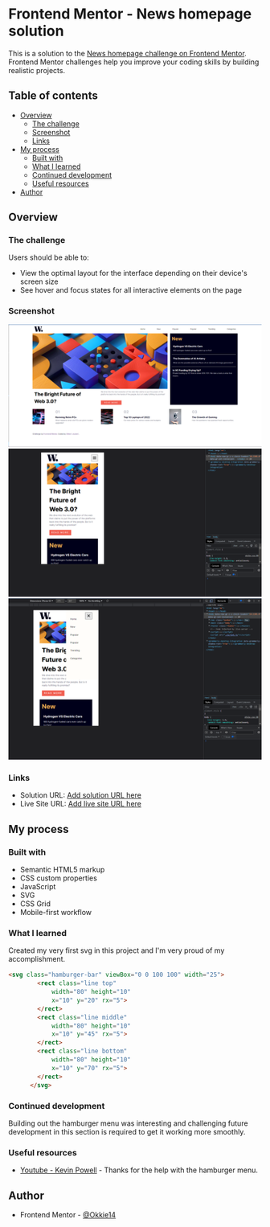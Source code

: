 # Frontend Mentor - News homepage solution

This is a solution to the [News homepage challenge on Frontend Mentor](https://www.frontendmentor.io/challenges/news-homepage-H6SWTa1MFl). Frontend Mentor challenges help you improve your coding skills by building realistic projects. 

## Table of contents

- [Overview](#overview)
  - [The challenge](#the-challenge)
  - [Screenshot](#screenshot)
  - [Links](#links)
- [My process](#my-process)
  - [Built with](#built-with)
  - [What I learned](#what-i-learned)
  - [Continued development](#continued-development)
  - [Useful resources](#useful-resources)
- [Author](#author)

## Overview

### The challenge

Users should be able to:

- View the optimal layout for the interface depending on their device's screen size
- See hover and focus states for all interactive elements on the page

### Screenshot

![](./Desktop.png)
![](./Mobile.png)
![](./Mobile-active.png)

### Links

- Solution URL: [Add solution URL here](https://your-solution-url.com)
- Live Site URL: [Add live site URL here](https://your-live-site-url.com)

## My process

### Built with

- Semantic HTML5 markup
- CSS custom properties
- JavaScript
- SVG
- CSS Grid
- Mobile-first workflow

### What I learned

Created my very first svg in this project and I'm very proud of my accomplishment. 

```html
<svg class="hamburger-bar" viewBox="0 0 100 100" width="25">
        <rect class="line top"
            width="80" height="10"
            x="10" y="20" rx="5">
        </rect>
        <rect class="line middle"
            width="80" height="10"
            x="10" y="45" rx="5">
        </rect>
        <rect class="line bottom"
            width="80" height="10"
            x="10" y="70" rx="5">
        </rect>
      </svg>
```

### Continued development

Building out the hamburger menu was interesting and challenging future development in this section is required to get it working more smoothly.

### Useful resources

- [Youtube - Kevin Powell](https://www.youtube.com/watch?v=R00QiudbD4Y&t=798s) - Thanks for the help with the hamburger menu.

## Author

- Frontend Mentor - [@Okkie14](https://www.frontendmentor.io/profile/Okkie14)